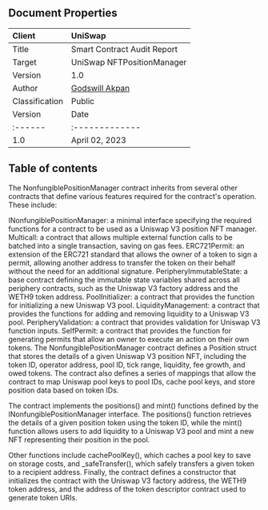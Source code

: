 ## Document Properties

| Client         | UniSwap                                     |
| :------------- | :--------------------------------------------- |
| Title          | Smart Contract Audit Report                    |
| Target         | UniSwap NFTPositionManager                      |
| Version        | 1.0                                            |
| Author         | [Godswill Akpan](https://github.com/geeakpan) |
| Classification | Public                                         |
| Version | Date           | Author                                         | Description   |
| :------ | :------------- | :--------------------------------------------- | :------------ |
| 1.0     | April 02, 2023 | [Godswill Akpan](https://github.com/geeakpan) | Final Release |


## Table of contents



The NonfungiblePositionManager contract inherits from several other contracts that define various features required for the contract's operation. These include:

INonfungiblePositionManager: a minimal interface specifying the required functions for a contract to be used as a Uniswap V3 position NFT manager.
Multicall: a contract that allows multiple external function calls to be batched into a single transaction, saving on gas fees.
ERC721Permit: an extension of the ERC721 standard that allows the owner of a token to sign a permit, allowing another address to transfer the token on their behalf without the need for an additional signature.
PeripheryImmutableState: a base contract defining the immutable state variables shared across all periphery contracts, such as the Uniswap V3 factory address and the WETH9 token address.
PoolInitializer: a contract that provides the function for initializing a new Uniswap V3 pool.
LiquidityManagement: a contract that provides the functions for adding and removing liquidity to a Uniswap V3 pool.
PeripheryValidation: a contract that provides validation for Uniswap V3 function inputs.
SelfPermit: a contract that provides the function for generating permits that allow an owner to execute an action on their own tokens.
The NonfungiblePositionManager contract defines a Position struct that stores the details of a given Uniswap V3 position NFT, including the token ID, operator address, pool ID, tick range, liquidity, fee growth, and owed tokens. The contract also defines a series of mappings that allow the contract to map Uniswap pool keys to pool IDs, cache pool keys, and store position data based on token IDs.

The contract implements the positions() and mint() functions defined by the INonfungiblePositionManager interface. The positions() function retrieves the details of a given position token using the token ID, while the mint() function allows users to add liquidity to a Uniswap V3 pool and mint a new NFT representing their position in the pool.

Other functions include cachePoolKey(), which caches a pool key to save on storage costs, and _safeTransfer(), which safely transfers a given token to a recipient address. Finally, the contract defines a constructor that initializes the contract with the Uniswap V3 factory address, the WETH9 token address, and the address of the token descriptor contract used to generate token URIs.
